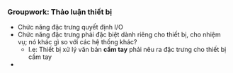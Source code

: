### Groupwork: Thảo luận thiết bị
- Chức năng đặc trưng quyết định I/O
- Chức năng đặc trưng phải đặc biệt dành riêng cho thiết bị, cho nhiệm vụ; nó khác gì so với các hệ thống khác?
	- I.e: Thiết bị xử lý văn bản **cầm tay** phải nêu ra đặc trưng cho thiết bị cầm tay
- 